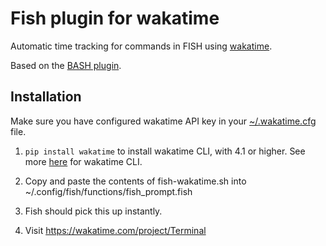 Fish plugin for wakatime
=======================

Automatic time tracking for commands in FISH using [wakatime](http://wakatime.com/).

Based on the [BASH plugin](https://github.com/API-PLUGIN-RESSOURCES/bash-wakatime).

Installation
------------

Make sure you have configured wakatime API key in your [~/.wakatime.cfg](https://github.com/wakatime/wakatime#configuring) file.

1. `pip install wakatime` to install wakatime CLI, with 4.1 or higher. See more [here](https://github.com/wakatime/wakatime) for wakatime CLI.

2. Copy and paste the contents of fish-wakatime.sh into ~/.config/fish/functions/fish_prompt.fish

3. Fish should pick this up instantly.

4. Visit https://wakatime.com/project/Terminal
